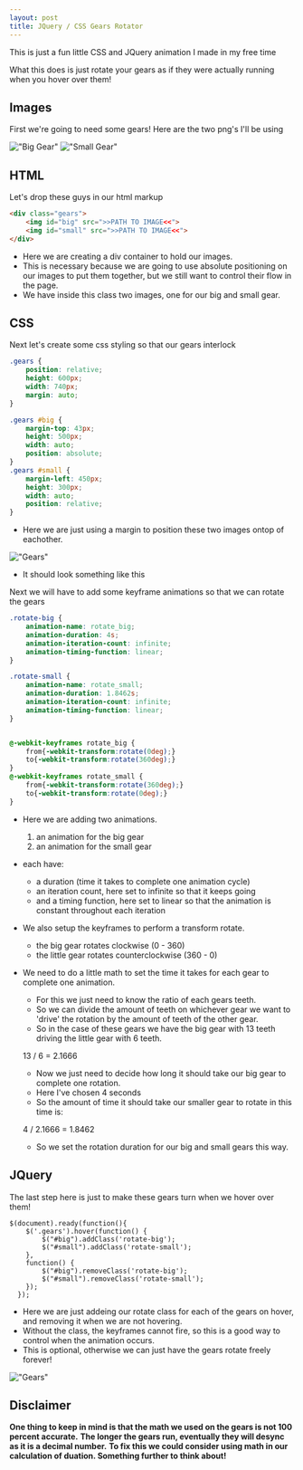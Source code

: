 ```yaml
---
layout: post
title: JQuery / CSS Gears Rotator
---
```


This is just a fun little CSS and JQuery animation I made in my free time

What this does is just rotate your gears as if they were actually running when you hover over them!

## Images

First we're going to need some gears!
Here are the two png's I'll be using

!["Big Gear"](../images/gears/big_gear.png)
!["Small Gear"](../images/gears/small_gear.png)


## HTML
Let's drop these guys in our html markup
```html
<div class="gears">
	<img id="big" src=">>PATH TO IMAGE<<">
	<img id="small" src=">>PATH TO IMAGE<<">
</div>
```
- Here we are creating a div container to hold our images.
- This is necessary because we are going to use absolute positioning on our images to put them together, but we still want to control their flow in the page.
- We have inside this class two images, one for our big and small gear.

## CSS
Next let's create some css styling so that our gears interlock

```css
.gears {
	position: relative;
	height: 600px;
	width: 740px;
	margin: auto;
}

.gears #big {
	margin-top: 43px;
	height: 500px;
	width: auto;
	position: absolute;
}
.gears #small {
	margin-left: 450px;
	height: 300px;
	width: auto;
	position: relative;
}
```
- Here we are just using a margin to position these two images ontop of eachother.

!["Gears"](../images/gears/gears.JPG)
- It should look something like this

Next we will have to add some keyframe animations so that we can rotate the gears

```css
.rotate-big {
	animation-name: rotate_big;
	animation-duration: 4s;
	animation-iteration-count: infinite;
	animation-timing-function: linear;
}

.rotate-small {
	animation-name: rotate_small;
	animation-duration: 1.8462s;
	animation-iteration-count: infinite;
	animation-timing-function: linear;
}


@-webkit-keyframes rotate_big {
	from{-webkit-transform:rotate(0deg);}       
    to{-webkit-transform:rotate(360deg);}
}
@-webkit-keyframes rotate_small {
	from{-webkit-transform:rotate(360deg);}       
    to{-webkit-transform:rotate(0deg);}
}
```

- Here we are adding two animations.
	1. an animation for the big gear
	2. an animation for the small gear
- each have:
	- a duration (time it takes to complete one animation cycle)
	- an iteration count, here set to infinite so that it keeps going
	- and a timing function, here set to linear so that the animation is constant throughout each iteration
- We also setup the keyframes to perform a transform rotate.
	- the big gear rotates clockwise (0 - 360)
	- the little gear rotates counterclockwise (360 - 0)
- We need to do a little math to set the time it takes for each gear to complete one animation. 
	- For this we just need to know the ratio of each gears teeth.
	- So we can divide the amount of teeth on whichever gear we want to 'drive' the rotation by the amount of teeth of the other gear.
	- So in the case of these gears we have the big gear with 13 teeth driving the little gear with 6 teeth.

    13 / 6 = 2.1666

    - Now we just need to decide how long it should take our big gear to complete one rotation.
    - Here I've chosen 4 seconds
    - So the amount of time it should take our smaller gear to rotate in this time is:

    4 / 2.1666 = 1.8462

    - So we set the rotation duration for our big and small gears this way.

## JQuery

The last step here is just to make these gears turn when we hover over them!

```JQuery
$(document).ready(function(){
    $('.gears').hover(function() {
        $("#big").addClass('rotate-big');
        $("#small").addClass('rotate-small');
    },
    function() {
        $("#big").removeClass('rotate-big');
        $("#small").removeClass('rotate-small');
    });
  });
```

- Here we are just addeing our rotate class for each of the gears on hover, and removing it when we are not hovering.
- Without the class, the keyframes cannot fire, so this is a good way to control when the animation occurs. 
- This is optional, otherwise we can just have the gears rotate freely forever!

!["Gears"](../images/gears/animation.gif)

## Disclaimer

**One thing to keep in mind is that the math we used on the gears is not 100 percent accurate.**
**The longer the gears run, eventually they will desync as it is a decimal number.**
**To fix this we could consider using math in our calculation of duation. Something further to think about!**


